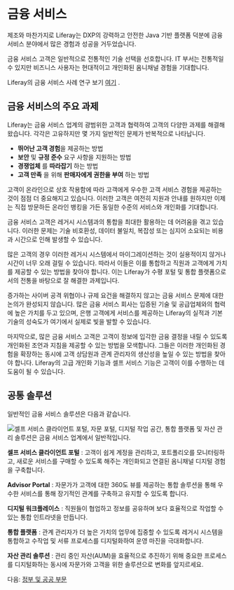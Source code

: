 # 금융 서비스

제조와 마찬가지로 Liferay는 DXP의 강력하고 안전한 Java 기반 플랫폼 덕분에 금융 서비스 분야에서 많은 경험과 성공을 거두었습니다.

금융 서비스 고객은 일반적으로 전통적인 기술 선택을 선호합니다. IT 부서는 전통적일 수 있지만 비즈니스 사용자는 현대적이고 개인화된 옴니채널 경험을 기대합니다.

Liferay의 금융 서비스 사례 연구 보기 [여기](https://www.liferay.com/resources/case-studies?industries=financial-services) .

## 금융 서비스의 주요 과제

Liferay는 금융 서비스 업계의 광범위한 고객과 협력하여 고객의 다양한 과제를 해결해 왔습니다. 각각은 고유하지만 몇 가지 일반적인 문제가 반복적으로 나타납니다.

* **뛰어난 고객 경험**을 제공하는 방법
* **보안** 및 **규정 준수** 요구 사항을 지원하는 방법
* **경쟁업체** 를 **따라잡기** 하는 방법
* **고객 만족** 을 위해 **판매자에게 권한을 부여** 하는 방법

고객이 온라인으로 상호 작용함에 따라 고객에게 우수한 고객 서비스 경험을 제공하는 것이 점점 더 중요해지고 있습니다. 이러한 고객은 여전히 지원과 안내를 원하지만 이제는 직접 방문하든 온라인 뱅킹을 가든 동일한 수준의 서비스와 개인화를 기대합니다.

금융 서비스 고객은 레거시 시스템과의 통합을 최대한 활용하는 데 어려움을 겪고 있습니다. 이러한 문제는 기술 비호환성, 데이터 불일치, 복잡성 또는 심지어 소요되는 비용과 시간으로 인해 발생할 수 있습니다.

많은 고객의 경우 이러한 레거시 시스템에서 마이그레이션하는 것이 실용적이지 않거나 시간이 너무 오래 걸릴 수 있습니다. 따라서 이들은 이를 통합하고 직원과 고객에게 가치를 제공할 수 있는 방법을 찾아야 합니다. 이는 Liferay가 수평 포털 및 통합 플랫폼으로서의 전통을 바탕으로 잘 해결한 과제입니다.

증가하는 사이버 공격 위협이나 규제 요건을 해결하지 않고는 금융 서비스 문제에 대한 논의가 완성되지 않습니다. 많은 금융 서비스 회사는 입증된 기술 및 공급업체와의 협력에 높은 가치를 두고 있으며, 은행 고객에게 서비스를 제공하는 Liferay의 실적과 기본 기술의 성숙도가 여기에서 실제로 빛을 발할 수 있습니다.

마지막으로, 많은 금융 서비스 고객은 고객이 정보에 입각한 금융 결정을 내릴 수 있도록 개인화된 조언과 지침을 제공할 수 있는 방법을 모색합니다. 그들은 이러한 개인화된 경험을 확장하는 동시에 고객 상담원과 관계 관리자의 생산성을 높일 수 있는 방법을 찾아야 합니다. Liferay의 고급 개인화 기능과 셀프 서비스 기능은 고객이 이를 수행하는 데 도움이 될 수 있습니다.

## 공통 솔루션

일반적인 금융 서비스 솔루션은 다음과 같습니다.

![셀프 서비스 클라이언트 포털, 자문 포털, 디지털 작업 공간, 통합 플랫폼 및 자산 관리 솔루션은 금융 서비스 업계에서 일반적입니다.](./financial-services/images/01.png)

**셀프 서비스 클라이언트 포털** : 고객이 쉽게 계정을 관리하고, 포트폴리오를 모니터링하고, 새로운 서비스를 구매할 수 있도록 해주는 개인화되고 연결된 옴니채널 디지털 경험을 구축합니다.

**Advisor Portal** : 자문가가 고객에 대한 360도 뷰를 제공하는 통합 솔루션을 통해 우수한 서비스를 통해 장기적인 관계를 구축하고 유지할 수 있도록 합니다.

**디지털 워크플레이스** : 직원들이 협업하고 정보를 공유하며 보다 효율적으로 작업할 수 있는 통합 인트라넷을 만듭니다.

**통합 플랫폼** : 관계 관리자가 더 높은 가치의 업무에 집중할 수 있도록 레거시 시스템을 통합하고 수작업 및 서류 프로세스를 디지털화하여 운영 마진을 극대화합니다.

**자산 관리 솔루션** : 관리 중인 자산(AUM)을 효율적으로 추진하기 위해 중요한 프로세스를 디지털화하는 동시에 자문가와 고객을 위한 솔루션으로 변화를 앞지르세요.

다음: [정부 및 공공 부문](./government-and-public-sector.md)

